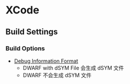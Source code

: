 # XCode

## Build Settings

### Build Options 

* [Debug Information Format](http://blog.csdn.net/longzs/article/details/51272980)
	- DWARF with dSYM File 		会生成 dSYM 文件
	- DWARF						不会生成 dSYM 文件


###